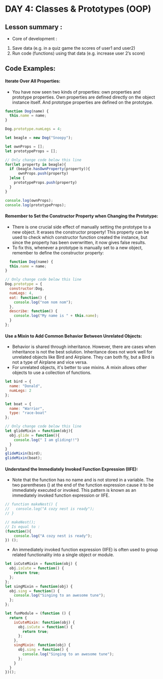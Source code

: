 # DAY 4: Classes & Prototypes (OOP)
## Lesson summary : 
* Core of development :
1. Save data (e.g. in a quiz game the scores of user1 and user2)
1. Run code (functions) using that data (e.g. increase user 2’s score)



## Code Examples:
#### Iterate Over All Properties:
* You have now seen two kinds of properties: own properties and prototype properties. Own properties are defined directly on the object instance itself. And prototype properties are defined on the prototype.
```javascript
function Dog(name) {
  this.name = name;
}

Dog.prototype.numLegs = 4;

let beagle = new Dog("Snoopy");

let ownProps = [];
let prototypeProps = [];

// Only change code below this line
for(let property in beagle){
  if (beagle.hasOwnProperty(property)){
      ownProps.push(property)
  }else {
    prototypeProps.push(property)
  }
}

console.log(ownProps);
console.log(prototypeProps);
```
#### Remember to Set the Constructor Property when Changing the Prototype:
* There is one crucial side effect of manually setting the prototype to a new object. It erases the constructor property! This property can be used to check which constructor function created the instance, but since the property has been overwritten, it now gives false results.
* To fix this, whenever a prototype is manually set to a new object, remember to define the constructor property:
```javascript
  function Dog(name) {
  this.name = name;
}

// Only change code below this line
Dog.prototype = {
  constructor:Dog,
  numLegs: 4,
  eat: function() {
    console.log("nom nom nom");
  },
  describe: function() {
    console.log("My name is " + this.name);
  }
};
```
#### Use a Mixin to Add Common Behavior Between Unrelated Objects:
* Behavior is shared through inheritance. However, there are cases when inheritance is not the best solution. Inheritance does not work well for unrelated objects like Bird and Airplane. They can both fly, but a Bird is not a type of Airplane and vice versa.
* For unrelated objects, it's better to use mixins. A mixin allows other objects to use a collection of functions.
```javascript
let bird = {
  name: "Donald",
  numLegs: 2
};

let boat = {
  name: "Warrior",
  type: "race-boat"
};

// Only change code below this line
let glideMixin = function(obj){
  obj.glide = function(){
    console.log(" I am gliding!!")
  }
}
glideMixin(bird);
glideMixin(boat);
```
#### Understand the Immediately Invoked Function Expression (IIFE):
* Note that the function has no name and is not stored in a variable. The two parentheses () at the end of the function expression cause it to be immediately executed or invoked. This pattern is known as an immediately invoked function expression or IIFE.
```javascript
// function makeNest() {
//   console.log("A cozy nest is ready");
// }

// makeNest();
// Is equal to : 
(function(){
    console.log("A cozy nest is ready");
}) ();
```
* An immediately invoked function expression (IIFE) is often used to group related functionality into a single object or module.
```javascript
let isCuteMixin = function(obj) {
  obj.isCute = function() {
    return true;
  };
};
let singMixin = function(obj) {
  obj.sing = function() {
    console.log("Singing to an awesome tune");
  };
};

let funModule = (function () {
  return {
    isCuteMixin: function(obj) {
      obj.isCute = function() {
        return true;
      };
    },
    singMixin: function(obj) {
      obj.sing = function() {
        console.log("Singing to an awesome tune");
      };
    }
  }
})();
```
